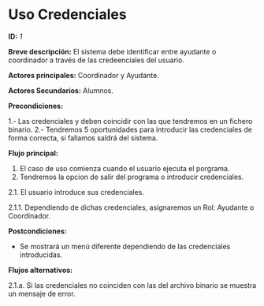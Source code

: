 # Uso Credenciales

**ID:** *1*

**Breve descripción:**
El sistema debe identificar entre ayudante o coordinador a través de las credeenciales del usuario.

**Actores principales:** Coordinador y Ayudante.

**Actores Secundarios:** Alumnos.

**Precondiciones:**
 
1.- Las credenciales y deben coincidir con las que tendremos en un fichero binario. 
2.- Tendremos 5 oportunidades para introducir las credenciales de forma correcta, si fallamos saldrá del sistema.

**Flujo principal:**

1. El caso de uso comienza cuando el usuario ejecuta el porgrama.
2. Tendremos la opcion de salir del programa o introducir credenciales.

2.1. El usuario introduce sus credenciales.

2.1.1. Dependiendo de dichas credenciales, asignaremos un Rol: Ayudante o Coordinador.

**Postcondiciones:**

* Se mostrará un menú diferente dependiendo de las credenciales introducidas. 

**Flujos alternativos:**

2.1.a. Si las credenciales no coinciden con las del archivo binario se muestra un mensaje de error.
